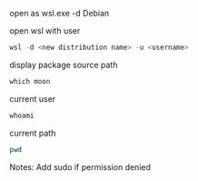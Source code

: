 
open as 
wsl.exe -d Debian

open wsl with user

```powershell
wsl -d <new distribution name> -u <username>
```


display package source path

```powershell
which moon
```

current user

```powershell
whoami
```

current path

```powershell
pwd
```

Notes:
Add sudo if permission denied